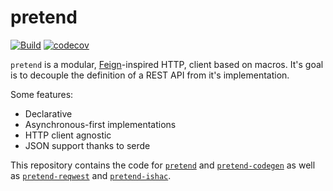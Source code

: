 # pretend

[![Build](https://github.com/SfietKonstantin/pretend/workflows/ci/badge.svg)](https://github.com/SfietKonstantin/pretend/actions)
[![codecov](https://codecov.io/gh/SfietKonstantin/pretend/branch/main/graph/badge.svg)](https://codecov.io/gh/SfietKonstantin/pretend)

`pretend` is a modular, [Feign]-inspired HTTP, client based on macros. It's goal is to decouple
the definition of a REST API from it's implementation.


Some features:
- Declarative
- Asynchronous-first implementations
- HTTP client agnostic
- JSON support thanks to serde

[Feign]: https://github.com/OpenFeign/feign

This repository contains the code for [`pretend`](pretend/README.md) and 
[`pretend-codegen`](pretend-codegen/README.md) as well as [`pretend-reqwest`](pretend-reqwest/README.md) 
and [`pretend-ishac`](pretend-isahc/README.md).
